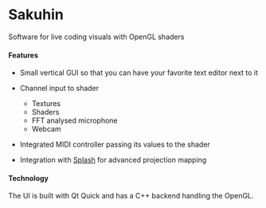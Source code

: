 # Sakuhin

Software for live coding visuals with OpenGL shaders


#### Features

* Small vertical GUI so that you can have your favorite text editor next to it
* Channel input to shader
    * Textures
    * Shaders
    * FFT analysed microphone
    * Webcam

* Integrated MIDI controller passing its values to the shader
* Integration with [Splash](https://github.com/paperManu/splash) for advanced projection mapping

#### Technology

The UI is built with Qt Quick and has a C++ backend handling the OpenGL.
